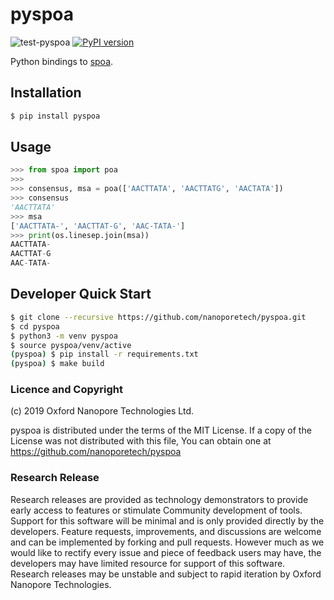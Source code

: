 # pyspoa

![test-pyspoa](https://github.com/nanoporetech/pyspoa/workflows/test-pyspoa/badge.svg) [![PyPI version](https://badge.fury.io/py/pyspoa.svg)](https://badge.fury.io/py/pyspoa)

Python bindings to [spoa](https://github.com/rvaser/spoa).

## Installation

```bash
$ pip install pyspoa
```

## Usage

```python
>>> from spoa import poa
>>>
>>> consensus, msa = poa(['AACTTATA', 'AACTTATG', 'AACTATA'])
>>> consensus
'AACTTATA'
>>> msa
['AACTTATA-', 'AACTTAT-G', 'AAC-TATA-']
>>> print(os.linesep.join(msa))
AACTTATA-
AACTTAT-G
AAC-TATA-
```

## Developer Quick Start

```bash
$ git clone --recursive https://github.com/nanoporetech/pyspoa.git
$ cd pyspoa
$ python3 -m venv pyspoa
$ source pyspoa/venv/active
(pyspoa) $ pip install -r requirements.txt
(pyspoa) $ make build
```

### Licence and Copyright
(c) 2019 Oxford Nanopore Technologies Ltd.

pyspoa is distributed under the terms of the MIT License.  If a copy of the License
was not distributed with this file, You can obtain one at https://github.com/nanoporetech/pyspoa

### Research Release

Research releases are provided as technology demonstrators to provide early access to features or stimulate Community development of tools. Support for this software will be minimal and is only provided directly by the developers. Feature requests, improvements, and discussions are welcome and can be implemented by forking and pull requests. However much as we would like to rectify every issue and piece of feedback users may have, the developers may have limited resource for support of this software. Research releases may be unstable and subject to rapid iteration by Oxford Nanopore Technologies.
